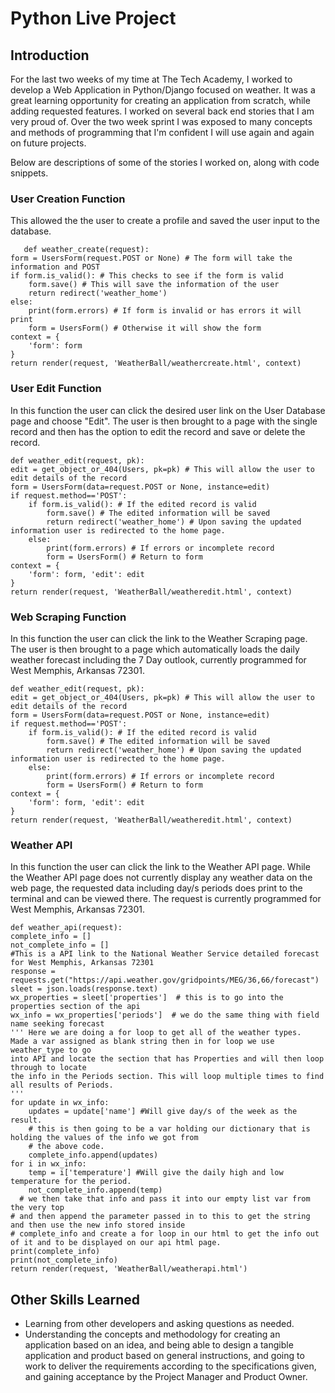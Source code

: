 # Python Live Project

## Introduction
For the last two weeks of my time at The Tech Academy, I worked to develop a Web Application in Python/Django focused on weather. It was a great learning opportunity for creating an application from scratch, while adding requested features. I worked on several back end stories that I am very proud of. Over the two week sprint I was exposed to many concepts and methods of programming that I'm confident I will use again and again on future projects.
  
Below are descriptions of some of the stories I worked on, along with code snippets.


### User Creation Function
This allowed the the user to create a profile and saved the user input to the database. 

       def weather_create(request):
    form = UsersForm(request.POST or None) # The form will take the information and POST
    if form.is_valid(): # This checks to see if the form is valid
        form.save() # This will save the information of the user
        return redirect('weather_home')
    else:
        print(form.errors) # If form is invalid or has errors it will print
        form = UsersForm() # Otherwise it will show the form
    context = {
        'form': form
    }
    return render(request, 'WeatherBall/weathercreate.html', context)

 
 ### User Edit Function
In this function the user can click the desired user link on the User Database page and choose "Edit". The user is then brought to a page with the single record and then has the option to edit the record and save or delete the record. 

    def weather_edit(request, pk):
    edit = get_object_or_404(Users, pk=pk) # This will allow the user to edit details of the record
    form = UsersForm(data=request.POST or None, instance=edit)
    if request.method=='POST':
        if form.is_valid(): # If the edited record is valid
            form.save() # The edited information will be saved
            return redirect('weather_home') # Upon saving the updated information user is redirected to the home page.
        else:
            print(form.errors) # If errors or incomplete record
            form = UsersForm() # Return to form
    context = {
        'form': form, 'edit': edit
    }
    return render(request, 'WeatherBall/weatheredit.html', context)

### Web Scraping Function
In this function the user can click the link to the Weather Scraping page. The user is then brought to a page which automatically loads the daily weather forecast including the 7 Day outlook, currently programmed for West Memphis, Arkansas 72301. 

    def weather_edit(request, pk):
    edit = get_object_or_404(Users, pk=pk) # This will allow the user to edit details of the record
    form = UsersForm(data=request.POST or None, instance=edit)
    if request.method=='POST':
        if form.is_valid(): # If the edited record is valid
            form.save() # The edited information will be saved
            return redirect('weather_home') # Upon saving the updated information user is redirected to the home page.
        else:
            print(form.errors) # If errors or incomplete record
            form = UsersForm() # Return to form
    context = {
        'form': form, 'edit': edit
    }
    return render(request, 'WeatherBall/weatheredit.html', context)



### Weather API
In this function the user can click the link to the Weather API page. While the Weather API page does not currently display any weather data on the web page, the requested data including day/s periods does print to the terminal and can be viewed there. The request is currently programmed for West Memphis, Arkansas 72301. 

    def weather_api(request):
    complete_info = []
    not_complete_info = []
    #This is a API link to the National Weather Service detailed forecast for West Memphis, Arkansas 72301
    response = requests.get("https://api.weather.gov/gridpoints/MEG/36,66/forecast")
    sleet = json.loads(response.text)
    wx_properties = sleet['properties']  # this is to go into the properties section of the api
    wx_info = wx_properties['periods']  # we do the same thing with field name seeking forecast
    ''' Here we are doing a for loop to get all of the weather types.
    Made a var assigned as blank string then in for loop we use weather_type to go
    into API and locate the section that has Properties and will then loop through to locate 
    the info in the Periods section. This will loop multiple times to find all results of Periods.
    '''
    for update in wx_info:
        updates = update['name'] #Will give day/s of the week as the result.
        # this is then going to be a var holding our dictionary that is holding the values of the info we got from
        # the above code.
        complete_info.append(updates)
    for i in wx_info:
        temp = i['temperature'] #Will give the daily high and low temperature for the period.
        not_complete_info.append(temp)
      # we then take that info and pass it into our empty list var from the very top
    # and then append the parameter passed in to this to get the string and then use the new info stored inside
    # complete_info and create a for loop in our html to get the info out of it and to be displayed on our api html page.
    print(complete_info)
    print(not_complete_info)
    return render(request, 'WeatherBall/weatherapi.html')


## Other Skills Learned
* Learning from other developers and asking questions as needed.
* Understanding the concepts and methodology for creating an application based on an idea, and being able to design a tangible application and product based on general instructions, and going to work to deliver the requirements according to the specifications given, and gaining acceptance by the Project Manager and Product Owner.

